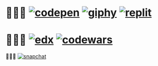 

👩🏼‍💻   [<img src="https://img.shields.io/website?color=%23AFEEEE&down_message=pens&label=codepen&logo=codepen&style=for-the-badge&up_message=pens&url=https%3A%2F%2Fwww.edx.org%2Fcourse%2Fcs50s-web-programming-with-python-and-javascript%3Findex%3Dproduct%26queryID%3Db06185be231f615f92c276a87d591a9e%26position%3D3" alt="codepen">](https://codepen.io/auroraptor)
[<img src="https://img.shields.io/website?color=%2340E0D0&down_message=collections&label=giphy&logo=giphy&style=for-the-badge&up_message=collections&url=https%3A%2F%2Fwww.edx.org%2Fcourse%2Fcs50s-web-programming-with-python-and-javascript%3Findex%3Dproduct%26queryID%3Db06185be231f615f92c276a87d591a9e%26position%3D3" alt="giphy">](https://giphy.com/channel/auroraptor)
[<img src="https://img.shields.io/website?color=%2300CED1&down_message=repls&label=replit&logo=replit&style=for-the-badge&up_message=repls&url=https%3A%2F%2Freplit.com%2F%40auroraptor" alt="replit">](https://replit.com/@auroraptor)
======

👩🏼‍🎓   [<img src="https://img.shields.io/website?color=%23FA8072&down_message=CS50W&label=edx&logo=edx&style=for-the-badge&up_message=CS50W&url=https%3A%2F%2Fwww.edx.org%2Fcourse%2Fcs50s-web-programming-with-python-and-javascript%3Findex%3Dproduct%26queryID%3Db06185be231f615f92c276a87d591a9e%26position%3D3" alt="edx">](https://www.edx.org/course/cs50s-web-programming-with-python-and-javascript?index=product&queryID=b06185be231f615f92c276a87d591a9e&position=3)
[<img src="https://img.shields.io/website?color=CD5C5C&down_message=solutions&label=codewars&logo=codewars&style=for-the-badge&up_message=solutions&url=https%3A%2F%2Fwww.codewars.com%2Fusers%2Fauroraptor%2Fcompleted_solutions" alt="codewars">](https://www.codewars.com/users/auroraptor)
=======

👩🏼‍🎓   [<img src="https://img.shields.io/website?color=%23DCDCDC&down_message=add%20me&label=snapchat&logo=snapchat&style=for-the-badge&up_message=add%20me&url=https%3A%2F%2Fwww.snapchat.com%2Fadd%2Faurociraptor%3Fshare_id%3DQjhDODgxNEItMTM3RC00OTc2LUJEQUYtMDYzOTFBQkEwNzg4%26locale%3Den_RU" alt="snapchat">](https://www.snapchat.com/add/aurociraptor?share_id=QjhDODgxNEItMTM3RC00OTc2LUJEQUYtMDYzOTFBQkEwNzg4&locale=en_RU)


<!--
**auroraptor/auroraptor** is a ✨ _special_ ✨ repository because its `README.md` (this file) appears on your GitHub profile.

Here are some ideas to get you started:

- 🔭 I’m currently working on ...
- 🌱 I’m currently learning ...
- 👯 I’m looking to collaborate on ...
- 🤔 I’m looking for help with ...
- 💬 Ask me about ...
- 📫 How to reach me: ...
- 😄 Pronouns: ...
- ⚡ Fun fact: ...
-->
